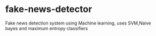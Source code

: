 # fake-news-detector
Fake news detection system using Machine learning, uses SVM,Naive bayes and maximum entropy classifiers
